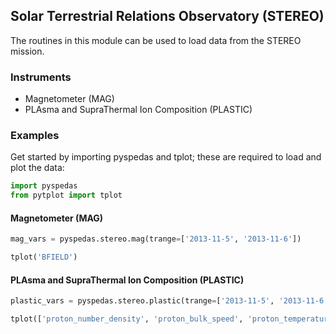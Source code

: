 
## Solar Terrestrial Relations Observatory (STEREO)
The routines in this module can be used to load data from the STEREO mission. 

### Instruments
- Magnetometer (MAG)
- PLAsma and SupraThermal Ion Composition (PLASTIC) 

### Examples
Get started by importing pyspedas and tplot; these are required to load and plot the data:

```python
import pyspedas
from pytplot import tplot
```

#### Magnetometer (MAG)

```python
mag_vars = pyspedas.stereo.mag(trange=['2013-11-5', '2013-11-6'])

tplot('BFIELD')
```


#### PLAsma and SupraThermal Ion Composition (PLASTIC) 

```python
plastic_vars = pyspedas.stereo.plastic(trange=['2013-11-5', '2013-11-6'])

tplot(['proton_number_density', 'proton_bulk_speed', 'proton_temperature', 'proton_thermal_speed'])
```
